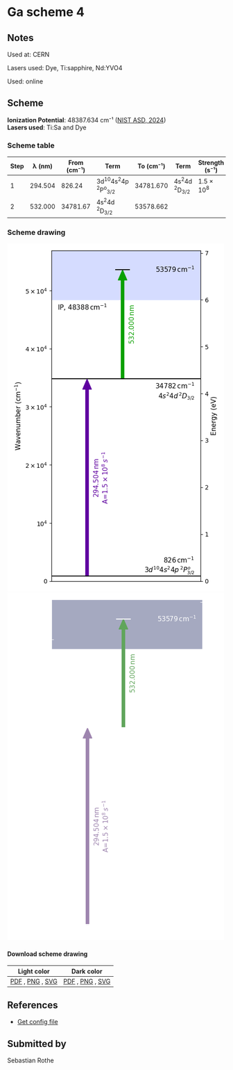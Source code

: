 # Ga scheme 4

## Notes

Used at: CERN

Lasers used: Dye, Ti:sapphire, Nd:YVO4

Used: online





## Scheme

**Ionization Potential**: 48387.634 cm⁻¹ ([NIST ASD, 2024](https://www.nist.gov/pml/atomic-spectra-database))  
**Lasers used**: Ti:Sa and Dye

### Scheme table

| Step | λ (nm)  | From (cm⁻¹) |                                  Term                                   | To (cm⁻¹) |                     Term                     |    Strength (s⁻¹)    |
| ---- | ------- | ----------- | ----------------------------------------------------------------------- | --------- | -------------------------------------------- | -------------------- |
| 1    | 294.504 | 826.24      | 3d<sup>10</sup>4s<sup>2</sup>4p <sup>2</sup>P<sup>o</sup><sub>3/2</sub> | 34781.670 | 4s<sup>2</sup>4d <sup>2</sup>D<sub>3/2</sub> | 1.5 × 10<sup>8</sup> |
| 2    | 532.000 | 34781.67    | 4s<sup>2</sup>4d <sup>2</sup>D<sub>3/2</sub>                            | 53578.662 |                                              |                      |


### Scheme drawing

![ga scheme, light mode](ga-004/ga-004-light.png#only-light)
![ga scheme, dark mode](ga-004/ga-004-dark-web.png#only-dark)

#### Download scheme drawing

|                                            Light color                                            |                                           Dark color                                           |
| ------------------------------------------------------------------------------------------------- | ---------------------------------------------------------------------------------------------- |
| [PDF](ga-004/ga-004-light.pdf) , [PNG](ga-004/ga-004-light.png) , [SVG](ga-004/ga-004-light.svg)  | [PDF](ga-004/ga-004-dark.pdf) , [PNG](ga-004/ga-004-dark.png) , [SVG](ga-004/ga-004-dark.svg)  |


## References

  - [Get config file](https://github.com/RIMS-Code/rims-code.github.io/blob/main/db/ga-004.json)



## Submitted by

Sebastian Rothe

